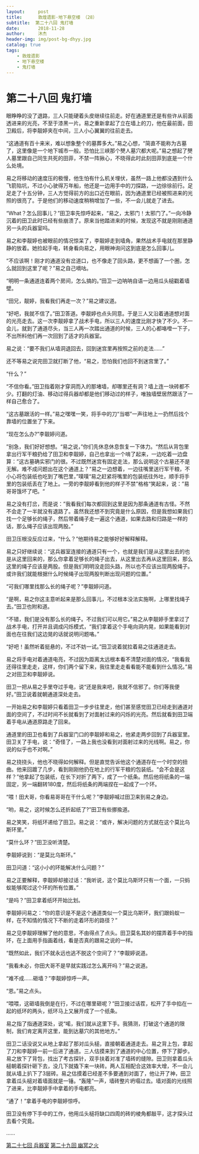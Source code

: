 ```yaml
---
layout:     post
title:      敦煌遗影·地下悬空楼 （28）
subtitle:  第二十八回 鬼打墙
date:       2018-11-28
author:     沐杰
header-img: img/post-bg-dhyy.jpg
catalog: true
tags:
    - 敦煌遗影
    - 地下悬空楼
    - 鬼打墙
---
```

# 第二十八回 鬼打墙

眼睁睁的没了退路，三人只能硬着头皮继续往前走。好在通道里还是有些许从前面透进来的光亮，不至于漆黑一片。易之重新拿起了立在墙上的刀，他在最前面，田卫殿后，将李靓婷夹在中间，三人小心翼翼的往前走去。

“这通道有百十来米，难以想象整个的墓葬多大。”易之心想，“简直不能称为古墓了，这里像是一个地下城市一般。恐怕比三峡那个僰人墓穴都大呢。”易之想起了僰人墓里跟自己同生共死的田菲，不禁一阵揪心，不晓得此时此刻田菲到底是一个什么处境。

易之将移动的速度压的极慢，他生怕有什么机关埋伏，虽然一路上他都没遇到什么飞箭陷坑，不过小心驶得万年船，他还是一边用手中的刀探路，一边徐徐前行。足足走了十五分钟，三人方觉得前方的出口近在眼前，因为通道里已经被照进来的光照的很亮了。于是他们的移动速度稍稍增加了一些，不一会儿就走了进去。

“What？怎么回事儿？”田卫率先惊呼起来，“易之，太邪门！太邪门了。”一向冷静沉着的田卫此时已经有些崩溃了。原来当他踏进来的时候，发现这不就是刚刚通道另一头的兵器室吗。

易之和李靓婷也被眼前的情况惊呆了，李靓婷走到墙角，果然战术手电就在那里静静的放着。她捡起手电，转身看向易之，用眼神询问这到底是怎么回事儿。

“不应该啊！刚才的通道没有岔道口，也不像走了回头路，更不想画了一个圈，怎么就回到这里了呢？”易之自己嘀咕。

“明明一条通道连着两个房间，怎么搞的。”田卫一边呐呐自语一边用瓜头槌戳着墙壁。

“田兄，靓婷，我看我们再走一次？”易之建议道。

“好吧，我就不信了。”田卫答道。李靓婷也点头同意。于是三人又沿着通道想对面的光亮走去。这一次李靓婷拿了战术手电，所以三人的速度比刚才快了不少。不一会儿，就到了通道尽头，当三人再一次踏出通道的时候，三人的心都咯噔一下子，不出所料他们再一次回到了适才的兵器室。

易之说：“要不我们从墙洞退回去，回到迷宫里再按照之前的走法……”

还不等易之说完田卫就打断了他，“易之，恐怕我们也回不到迷宫里了。”

“什么？”

“不信你看。”田卫指着刚才穿洞而入的那堵墙，却哪里还有洞？墙上连一块砖都不少。打翻的灯油、移动过得兵器却都是他们移动过的样子，唯独墙壁居然跟活了一样自己愈合了。

“这古墓跟活的一样。”易之嘿嘿一笑，将手中的刀“当啷”一声往地上一扔然后找个靠墙的位置坐了下来。

“现在怎么办?”李靓婷问道。

”别急，我们好好想想。“易之说，”你们先休息休息恢复一下体力。“然后从背包里拿出行军干粮扔给了田卫和李靓婷，自己也拿出一个啃了起来，一边吃着一边盘算：”这古墓确实邪门的很。不过既然迷宫有固定走法，那么说明这个古墓还不是无解。难不成问题出在这个通道上？“易之一边想着，一边往嘴里送行军干粮，不小心将包装纸也吃到了嘴巴里，”噗噗“易之赶紧将嘴里的包装纸往外吐，顺手将手里的包装纸丢在了地上。一旁的李靓婷看到他的样子不禁”格格“笑起来，说：”易哥哥饿坏了吧。“

易之没有打岔，而是说：”我看我们每次都回到这里是因为那条通道有古怪。不然不会走了一半就没有退路了。虽然我还想不到究竟是什么原因，但是我想如果我们找一个足够长的绳子，然后带着绳子走一遍这个通道，如果去路和归路是一样的话，那么绳子应该出现两股。”

田卫压根没反应过来，“什么？”他期待易之能够好好解释解释。

易之只好继续说：“这兵器室连接的通道只有一个，也就是我们是从这里出去的也是从这里回来的，那么你拿着足够长的绳子出去，从这里出去再从这里回来，那么这里的绳子应该是两股。但是我们明明没走回头路，所以也不应该出现两股绳子。或许我们就能根据什么时候绳子出现两股判断出现问题的位置。”

“可我们哪里找那么长的绳子呢？”李靓婷问道。

“是啊，易之你这主意听起来是那么回事儿，不过根本没法实施啊，上哪里找绳子去。”田卫也附和道。

“不错，我们是没有那么长的绳子。不过我们可以用它。”易之从李靓婷手里拿过了战术手电，打开并且调成闪烁模式，“我们拿着这个手电向洞内晃，如果能看到对面也在往我们这边晃的话就说明问题咯。”

“好吧！虽然听着挺悬的，不过不妨一试。”田卫说着就拉着易之往通道走去。

易之将手电对着通道电亮，不过因为距离太远根本看不清楚对面的情况，“我看我还得往里走走，这样，你们两个留下来，我往里走走看看能不能看到什么情况。”易之对田卫和李靓婷说。

田卫一把从易之手里夺过手电，说“还是我来吧，我就不信邪了。你们等我便好。”田卫说着就朝通道深处走去。

一开始易之和李靓婷只看着田卫一步步往里走，他们甚至感觉田卫已经走到通道对面的空间了，不过时间不长就看到了对面射过来的闪烁的光亮。然后就看到田卫端着手电从通道原路走了回来。

通道里的田卫也看到了兵器室门口的李靓婷和易之，他紧走两步回到了兵器室里。田卫关了手电，说：“奇怪了，一路上我也没看到对面射过来的光线啊。易之，你说的似乎也不对啊。”

易之挠挠头，他也不晓得如何解释。但是直觉告诉他这个通道存在一个时空的扭曲。他来回踱了几步，看到刚刚他扔在地上的行军干粮的包装纸。“会不会是这样？”他拿起了包装纸，在长下对折了两下，成了一个纸条。然后他将纸条的一端固定，另一端翻转180度，然后将纸条的两端捏在一起成了一个环。

“喂！田大哥，你看易哥哥在干什么呢？”李靓婷喊过田卫来到易之身边。

“哟，易之，这时候怎么还折起纸了?”田卫有些挪揄道。

易之笑笑，将纸环递给了田卫。易之说：“或许，解决问题的方式就在这个莫比乌斯环里。”

“莫什么环？”田卫没听清楚。

李靓婷说到：“是莫比乌斯环。”

田卫问道：“这小小的环能解决什么问题？”

易之正要解释，李靓婷却接过话：“我听说，这个莫比乌斯环只有一个面，一只蚂蚁能够爬过这个环的所有位置。”

“是吗？”田卫拿着纸环开始比划。

李靓婷问易之：“你的意识是不是这个通道类似一个莫比乌斯环，我们跟蚂蚁一样，在不知情的情况下不断的走着环形的路径？”

易之见李靓婷理解了他的意思，不由得点了点头。田卫莫名其妙的摆弄着手中的指环，在上面用手指画着线，看是否真的跟易之说的一样。

“既然如此，我们不就永远也逃不脱这个空间了？”李靓婷说道。

“我看未必，你田大哥不是早就实践过怎么离开吗？”易之说道。

“难不成……砸墙？”李靓婷惊呼一声。

“恩。”易之点头。

“喂喂，这砸墙我倒是在行，不过在哪里砸呢？”田卫接过话茬，松开了手中掐在一起的纸环的两头，纸环马上又展开成了一个纸条。

易之指了指通道深处，说“喏，我们就从这里下手。我猜测，打破这个通道的限制，我们肯定离开这里，能到达墓穴的其他地方。”

田卫二话没说又从地上拿起了那对瓜头槌，直接朝着通道走去。易之背上包，拿起了刀和李靓婷一前一后进了通道。三人估摸来到了通道的中心位置，停下了脚步。易之放下了背包，找出了考古探针，双手扶着对准了墙砖的缝隙。田卫则拿着瓜头槌朝着探针砸下去，没几下就撬下来一块砖。两人互相配合这效率大增，不一会儿就从墙上扒下了3层砖。易之估摸着已经差不多要通到对面了，他让开了神，田卫拿着瓜头槌对着墙面就是一锤。“轰隆”一声，墙砖整片坍塌过去。墙对面的光线照了进来，比李靓婷手中拿着的手电都亮。

“通了！”拿着手电的李靓婷惊呼。

田卫没有停下手中的工作，他用瓜头槌将缺口四周的砖的棱角都敲平，这才探头过去看个究竟。

……

[第二十七回 兵器室](http://www.jianshu.com/p/70782822638d)
[第二十九回 幽冥之火](http://www.jianshu.com/p/a81521ddbd1e)
